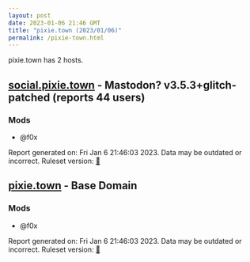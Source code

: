 ```yaml
---
layout: post
date: 2023-01-06 21:46 GMT
title: "pixie.town (2023/01/06)"
permalink: /pixie-town.html
---
```


pixie.town has 2 hosts.

## [social.pixie.town](https://social.pixie.town) - Mastodon? v3.5.3+glitch-patched (reports 44 users)

### Mods
 * @f0x

Report generated on: Fri Jan  6 21:46:03 2023. Data may be outdated or incorrect.
Ruleset version: [🏀](/version-basketball)

## [pixie.town](https://pixie.town) - Base Domain

### Mods
 * @f0x

Report generated on: Fri Jan  6 21:46:03 2023. Data may be outdated or incorrect.
Ruleset version: [🏀](/version-basketball)
